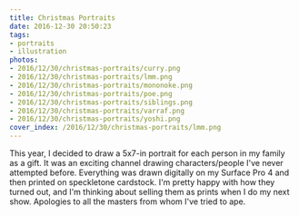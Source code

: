 ```yaml
---
title: Christmas Portraits
date: 2016-12-30 20:50:23
tags:
- portraits
- illustration
photos:
- 2016/12/30/christmas-portraits/curry.png
- 2016/12/30/christmas-portraits/lmm.png
- 2016/12/30/christmas-portraits/mononoke.png
- 2016/12/30/christmas-portraits/poe.png
- 2016/12/30/christmas-portraits/siblings.png
- 2016/12/30/christmas-portraits/varraf.png
- 2016/12/30/christmas-portraits/yoshi.png
cover_index: /2016/12/30/christmas-portraits/lmm.png
---
```

This year, I decided to draw a 5x7-in portrait for each person in my family as a gift. It was an exciting channel drawing characters/people I've never attempted before. Everything was drawn digitally on my Surface Pro 4 and then printed on speckletone cardstock. I'm pretty happy with how they turned out, and I'm thinking about selling them as prints when I do my next show. Apologies to all the masters from whom I've tried to ape.
